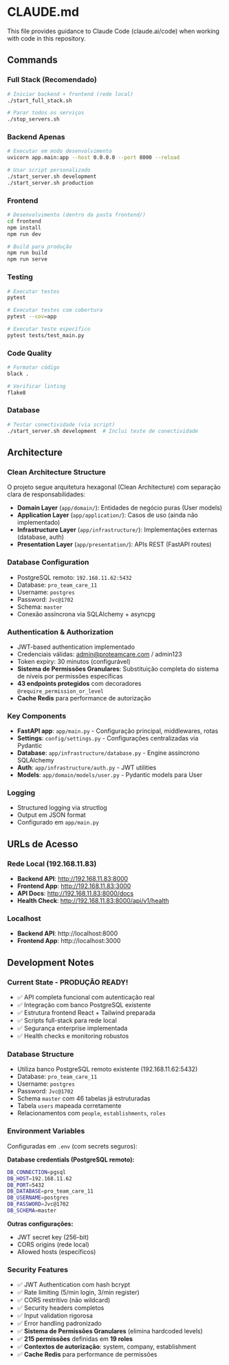 # CLAUDE.md

This file provides guidance to Claude Code (claude.ai/code) when working with code in this repository.

## Commands

### Full Stack (Recomendado)
```bash
# Iniciar backend + frontend (rede local)
./start_full_stack.sh

# Parar todos os serviços
./stop_servers.sh
```

### Backend Apenas
```bash
# Executar em modo desenvolvimento
uvicorn app.main:app --host 0.0.0.0 --port 8000 --reload

# Usar script personalizado
./start_server.sh development
./start_server.sh production
```

### Frontend
```bash
# Desenvolvimento (dentro da pasta frontend/)
cd frontend
npm install
npm run dev

# Build para produção
npm run build
npm run serve
```

### Testing
```bash
# Executar testes
pytest

# Executar testes com cobertura
pytest --cov=app

# Executar teste específico
pytest tests/test_main.py
```

### Code Quality
```bash
# Formatar código
black .

# Verificar linting
flake8
```

### Database
```bash
# Testar conectividade (via script)
./start_server.sh development  # Inclui teste de conectividade
```

## Architecture

### Clean Architecture Structure
O projeto segue arquitetura hexagonal (Clean Architecture) com separação clara de responsabilidades:

- **Domain Layer** (`app/domain/`): Entidades de negócio puras (User models)
- **Application Layer** (`app/application/`): Casos de uso (ainda não implementado)
- **Infrastructure Layer** (`app/infrastructure/`): Implementações externas (database, auth)
- **Presentation Layer** (`app/presentation/`): APIs REST (FastAPI routes)

### Database Configuration
- PostgreSQL remoto: `192.168.11.62:5432`
- Database: `pro_team_care_11`
- Username: `postgres`
- Password: `Jvc@1702`
- Schema: `master`
- Conexão assíncrona via SQLAlchemy + asyncpg

### Authentication & Authorization
- JWT-based authentication implementado
- Credenciais válidas: admin@proteamcare.com / admin123
- Token expiry: 30 minutos (configurável)
- **Sistema de Permissões Granulares**: Substituição completa do sistema de níveis por permissões específicas
- **43 endpoints protegidos** com decoradores `@require_permission_or_level`
- **Cache Redis** para performance de autorização

### Key Components
- **FastAPI app**: `app/main.py` - Configuração principal, middlewares, rotas
- **Settings**: `config/settings.py` - Configurações centralizadas via Pydantic
- **Database**: `app/infrastructure/database.py` - Engine assíncrono SQLAlchemy
- **Auth**: `app/infrastructure/auth.py` - JWT utilities
- **Models**: `app/domain/models/user.py` - Pydantic models para User

### Logging
- Structured logging via structlog
- Output em JSON format
- Configurado em `app/main.py`

## URLs de Acesso

### Rede Local (192.168.11.83)
- **Backend API**: http://192.168.11.83:8000
- **Frontend App**: http://192.168.11.83:3000
- **API Docs**: http://192.168.11.83:8000/docs
- **Health Check**: http://192.168.11.83:8000/api/v1/health

### Localhost
- **Backend API**: http://localhost:8000
- **Frontend App**: http://localhost:3000

## Development Notes

### Current State - PRODUÇÃO READY!
- ✅ API completa funcional com autenticação real
- ✅ Integração com banco PostgreSQL existente
- ✅ Estrutura frontend React + Tailwind preparada
- ✅ Scripts full-stack para rede local
- ✅ Segurança enterprise implementada
- ✅ Health checks e monitoring robustos

### Database Structure
- Utiliza banco PostgreSQL remoto existente (192.168.11.62:5432)
- Database: `pro_team_care_11`
- Username: `postgres`
- Password: `Jvc@1702`
- Schema `master` com 46 tabelas já estruturadas
- Tabela `users` mapeada corretamente
- Relacionamentos com `people`, `establishments`, `roles`

### Environment Variables
Configuradas em `.env` (com secrets seguros):

**Database credentials (PostgreSQL remoto):**
```bash
DB_CONNECTION=pgsql
DB_HOST=192.168.11.62
DB_PORT=5432
DB_DATABASE=pro_team_care_11
DB_USERNAME=postgres
DB_PASSWORD=Jvc@1702
DB_SCHEMA=master
```

**Outras configurações:**
- JWT secret key (256-bit)
- CORS origins (rede local)
- Allowed hosts (específicos)

### Security Features
- ✅ JWT Authentication com hash bcrypt
- ✅ Rate limiting (5/min login, 3/min register)
- ✅ CORS restritivo (não wildcard)
- ✅ Security headers completos
- ✅ Input validation rigorosa
- ✅ Error handling padronizado
- ✅ **Sistema de Permissões Granulares** (elimina hardcoded levels)
- ✅ **215 permissões** definidas em **19 roles**
- ✅ **Contextos de autorização**: system, company, establishment
- ✅ **Cache Redis** para performance de permissões

